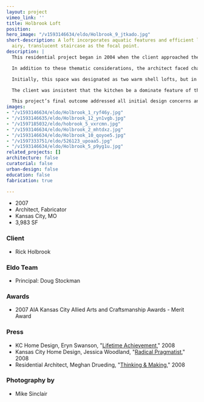 ```yaml
---
layout: project
vimeo_link: ''
title: Holbrook Loft
position: 
hero_image: "/v1593146634/eldo/Holbrook_9_jtkado.jpg"
short-description: A loft incorporates aquatic features and efficient looks with an
  airy, translucent staircase as the focal point.
description: |
  This residential project began in 2004 when the client approached the architect with an opportunity to develop the interior architecture of his empty warm shell loft space. The building which houses the loft was originally constructed in the early 1900s and features an unfinished wood heavy timber construction. This loft serves as a part-time residence for the client, a local tech-industry professional. The intimately involved client had thematic demands that he requested the architect take into consideration when designing the space. He wanted to reflect an efficient look, evocative of his industry’s standards, and incorporate aquatic colors and features, reminiscent of his days playing for the United States Olympic water polo team.

  In addition to these thematic considerations, the architect faced challenges posed by integrating the raw, existing structure with the new architecture. The unfinished timbers were integrated into the modernist design, creating a distinguished mix of the old and the new.

  Initially, this space was designated as two warm shell lofts, but in order to locate enough space to satisfy all of the client’s residential needs, the two lofts were combined to form one loft. Because of this new arrangement, the architect was faced with how best to solve the design challenge posed by the fabrication of a new staircase. The client encouraged the architect to produce a staircase that would be the focal point of the entry lobby, and one that would generate conversation and attention. An innovative suspended staircase design was selected, which appears to float and features transparent glass treads. This design keeps the open appeal of the entry and required no bearing walls, but instead employed a system of steel tube ballasts, railings, and lateral bracings The airy, translucent result was an additional nod to the client’s passion for the aquatic. The final space features three bedrooms, including a master bedroom on the second level, with the kitchen and open entertainment room located on the main level.

  The client was insistent that the kitchen be a dominate feature of the loft because of the role it would play in entertaining clients and friends. This space features walnut cabinets, white oak flooring, stainless steel appliances and an 18x4 foot prep island. The kitchen opens into large open room, which can be utilized by the client in a number of ways. The new space design relies heavily on natural lighting sources, borrowing light from one room to another. The architect also took into consideration the client’s desire to be able to view the city’s performing arts center from as many vantage points as possible when arranging the space’s room enclosures. The bathroom features a ceramic alcove bathtub, a steam shower, and sliding panels that open up to the exterior porch, allowing natural ventilation and ambient light to illuminate the bathroom.

  This project’s final outcome addressed all initial design concerns and left the client satisfied with the new interior. The cooperative relationship forged between the client and architect helped to create an inviting and original living space.
images:
- "/v1593146634/eldo/Holbrook_1_ryf46y.jpg"
- "/v1593146635/eldo/Holbrook_12_yn1vgb.jpg"
- "/v1597185032/eldo/hobrook_5_vxrcmn.jpg"
- "/v1593146634/eldo/Holbrook_2_mhtdxz.jpg"
- "/v1593146634/eldo/Holbrook_10_qoyoe5.jpg"
- "/v1597333751/eldo/526123_upoaa5.jpg"
- "/v1593146634/eldo/Holbrook_5_p9yg1u.jpg"
related_projects: []
architecture: false
curatorial: false
urban-design: false
education: false
fabrication: true

---
```

* 2007
* Architect, Fabricator
* Kansas City, MO
* 3,983 SF

### Client

* Rick Holbrook

### Eldo Team

* Principal: Doug Stockman

### Awards

* 2007 AIA Kansas City Allied Arts and Craftsmanship Awards - Merit Award

### Press

* KC Home Design, Eryn Swanson, "[Lifetime Achievement](downloads.ctfassets.net/7ceafwpo4r5g/37XvC6afNSJrdmlGiCKTzr/022f108049b58e6bbf2c3708827cfd2c/2008-el_dorado_-KC_HomeDesign.pdf )," 2008
* Kansas City Home Design, Jessica Woodland, "[Radical Pragmatist](assets.ctfassets.net/7ceafwpo4r5g/5g5T2sJj9nQxDum7HZvM7G/fdc9d0fa82fe269389a26c6d63735edc/2008-Doug-KC_Home_Deisgn.pdf)," 2008
* Residential Architect, Meghan Drueding, "[Thinking & Making](downloads.ctfassets.net/7ceafwpo4r5g/2DKTrOaqQQ9540CH16Di55/defa50693a0db20cd794b683e4714ba1/2008-el_dorado-Residential_Architect_Cover_Story.pdf)," 2008

### Photography by

* Mike Sinclair